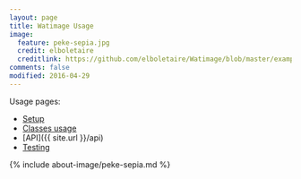 ```yaml
---
layout: page
title: Watimage Usage
image:
  feature: peke-sepia.jpg
  credit: elboletaire
  creditlink: https://github.com/elboletaire/Watimage/blob/master/examples/files/LICENSE
comments: false
modified: 2016-04-29
---
```


Usage pages:

- [Setup](./setup)
- [Classes usage](./classes)
- [API]({{ site.url }}/api)
- [Testing](./testing)

{% include about-image/peke-sepia.md %}
